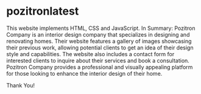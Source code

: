 # pozitronlatest

This website implements HTML, CSS and JavaScript.
In Summary: Pozitron Company is an interior design company that specializes in designing and renovating homes. Their website features a gallery of images showcasing their previous work, allowing potential clients to get an idea of their design style and capabilities. The website also includes a contact form for interested clients to inquire about their services and book a consultation. Pozitron Company provides a professional and visually appealing platform for those looking to enhance the interior design of their home.

Thank You!
